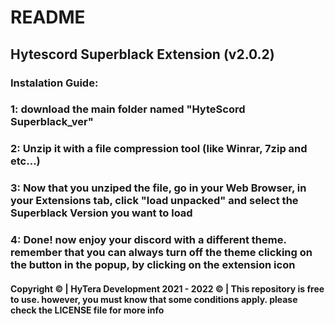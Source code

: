 # README
## Hytescord Superblack Extension (v2.0.2)
### Instalation Guide:
### 1: download the main folder named "HyteScord Superblack_ver"
### 2: Unzip it with a file compression tool (like Winrar, 7zip and etc...)
### 3: Now that you unziped the file, go in your Web Browser, in your Extensions tab, click "load unpacked" and select the Superblack Version you want to load
### 4: Done! now enjoy your discord with a different theme. remember that you can always turn off the theme clicking on the button in the popup, by clicking on the extension icon
#### Copyright © | HyTera Development 2021 - 2022 © | This repository is free to use. however, you must know that some conditions apply. please check the LICENSE file for more info
